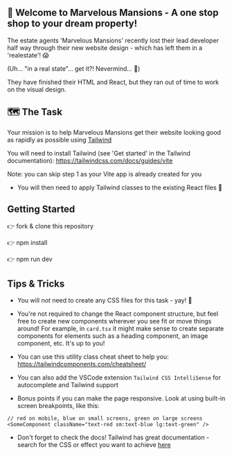 ## 🏡 Welcome to Marvelous Mansions - A one stop shop to your dream property!

The estate agents 'Marvelous Mansions' recently lost their lead developer half way through their new website design - which has left them in a 'realestate'! 😱

(Uh... "in a real state"... get it?! Nevermind... 🙈)

They have finished their HTML and React, but they ran out of time to work on the visual design.

## 🗺️ The Task

Your mission is to help Marvelous Mansions get their website looking good as rapidly as possible using [Tailwind](https://tailwindcss.com/)

You will need to install Tailwind (see 'Get started' in the Tailwind documentation):
  https://tailwindcss.com/docs/guides/vite

Note: you can skip step 1 as your Vite app is already created for you

- You will then need to apply Tailwind classes to the existing React files 🙌

## Getting Started

👉 fork & clone this repository

👉 npm install

👉 npm run dev

## Tips & Tricks

- You will _not_ need to create any CSS files for this task - yay! 🎉

- You're not required to change the React component structure, but feel free to create new components wherever you see fit or move things around! For example, in `card.tsx` it might make sense to create separate components for elements such as a heading component, an image component, etc. It's up to you!

- You can use this utility class cheat sheet to help you: https://tailwindcomponents.com/cheatsheet/

- You can also add the VSCode extension `Tailwind CSS IntelliSense` for autocomplete and Tailwind support

- Bonus points if you can make the page responsive. Look at using built-in screen breakpoints, like this:

```JSX
// red on mobile, blue on small screens, green on large screens
<SomeComponent className="text-red sm:text-blue lg:text-green" />
```

- Don't forget to check the docs! Tailwind has great documentation - search for the CSS or effect you want to achieve [here](https://tailwindcss.com/docs/)
